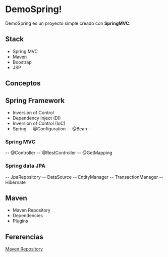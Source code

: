 # DemoSpring!

DemoSpring es un proyecto simple creado con **SpringMVC**.

## Stack
- Spring MVC
- Maven
- Boostrap 
- JSP

## Conceptos
## Spring Framework
- Inversion of Control
- Dependency Inject (DI)
- Inversion of Control (IoC)
- Spring
-- @Configuration
-- @Bean
--
### Spring MVC
-- @Controller
-- @RestController
-- @GetMapping

### Spring data JPA
-- JpaRepository
-- DataSource
-- EntityManager
-- TransactionManager
-- Hibernate

## Maven
- Maven Repository
- Dependencies
- Plugins




## Fererencias
[Maven Repository](https://mvnrepository.com/repos/central)
